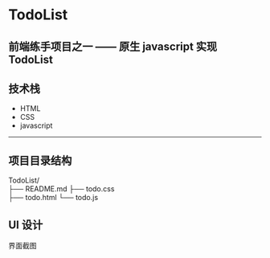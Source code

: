 # TodoList
前端练手项目之一 —— 原生 javascript 实现 TodoList
---
## 技术栈
- HTML
- CSS
- javascript
***
## 项目目录结构
TodoList/  
├── README.md 
├── todo.css  
├── todo.html 
└── todo.js
## UI 设计
界面截图

